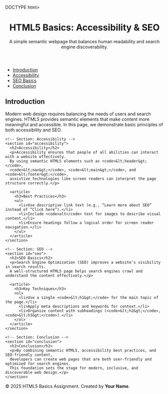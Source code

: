 DOCTYPE html>
<html lang="en">
<head>
  <meta charset="UTF-8">
  <meta name="viewport" content="width=device-width, initial-scale=1.0">
  <meta name="description" content="Learn HTML5 basics with accessibility and SEO best practices. A simple semantic webpage demonstrating structure, readability, and discoverability.">
  <meta name="keywords" content="HTML5, accessibility, SEO, semantic HTML, web development basics">
  <meta name="author" content="Your Name">
  <title>HTML5 Basics: Accessibility & SEO</title>
</head>
<body>
  <!-- Header with site identity -->
  <header>
    <h1>HTML5 Basics: Accessibility & SEO</h1>
    <p>A simple semantic webpage that balances human readability and search engine discoverability.</p>
  </header>

  <!-- Navigation landmark -->
  <nav aria-label="Main navigation">
    <ul>
      <li><a href="#introduction">Introduction</a></li>
      <li><a href="#accessibility">Accessibility</a></li>
      <li><a href="#seo">SEO Basics</a></li>
      <li><a href="#conclusion">Conclusion</a></li>
    </ul>
  </nav>

  <!-- Main content landmark -->
  <main>
    <!-- Section: Introduction -->
    <section id="introduction">
      <h2>Introduction</h2>
      <p>Modern web design requires balancing the needs of users and search engines. 
      HTML5 provides semantic elements that make content more meaningful and accessible. 
      In this page, we demonstrate basic principles of both accessibility and SEO.</p>
    </section>

    <!-- Section: Accessibility -->
    <section id="accessibility">
      <h2>Accessibility</h2>
      <p>Accessibility ensures that people of all abilities can interact with a website effectively. 
      By using semantic HTML5 elements such as <code>&lt;header&gt;</code>, 
      <code>&lt;nav&gt;</code>, <code>&lt;main&gt;</code>, and <code>&lt;footer&gt;</code>, 
      assistive technologies like screen readers can interpret the page structure correctly.</p>
      
      <article>
        <h3>Best Practices</h3>
        <ul>
          <li>Use descriptive link text (e.g., “Learn more about SEO” instead of “Click here”).</li>
          <li>Include <code>alt</code> text for images to describe visual content.</li>
          <li>Ensure headings follow a logical order for screen reader navigation.</li>
        </ul>
      </article>
    </section>

    <!-- Section: SEO -->
    <section id="seo">
      <h2>SEO Basics</h2>
      <p>Search Engine Optimization (SEO) improves a website’s visibility in search results. 
      A well-structured HTML5 page helps search engines crawl and understand the content effectively.</p>

      <article>
        <h3>Key Techniques</h3>
        <ol>
          <li>Use a single <code>&lt;h1&gt;</code> for the main topic of the page.</li>
          <li>Apply meta descriptions and keywords for context.</li>
          <li>Organize content with subheadings (<code>&lt;h2&gt;</code>, <code>&lt;h3&gt;</code>).</li>
        </ol>
      </article>
    </section>

    <!-- Section: Conclusion -->
    <section id="conclusion">
      <h2>Conclusion</h2>
      <p>By combining semantic HTML5, accessibility best practices, and SEO-friendly content, 
      developers can create web pages that are both user-friendly and optimized for search engines. 
      This foundation sets the stage for modern, inclusive, and discoverable web design.</p>
    </section>
  </main>

  <!-- Footer landmark -->
  <footer>
    <p>&copy; 2025 HTML5 Basics Assignment. Created by <strong>Your Name</strong>.</p>
  </footer>
</body>
</html>

